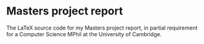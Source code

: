 # Masters project report

The LaTeX source code for my Masters project report, in partial requirement for a Computer Science MPhil at the University of Cambridge.
